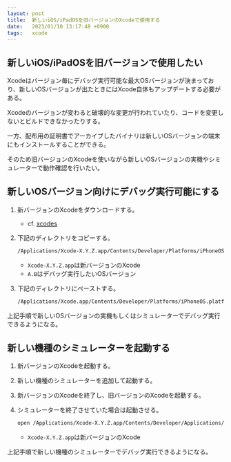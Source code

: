 ```yaml
---
layout: post
title:  新しいiOS/iPadOSを旧バージョンのXcodeで使用する
date:   2023/01/10 13:17:48 +0900
tags:   xcode
---
```


## 新しいiOS/iPadOSを旧バージョンで使用したい

Xcodeはバージョン毎にデバッグ実行可能な最大OSバージョンが決まっており、新しいOSバージョンが出たときにはXcode自体もアップデートする必要がある。

Xcodeのバージョンが変わると破壊的な変更が行われていたり、コードを変更しないとビルドできなかったりする。

一方、配布用の証明書でアーカイブしたバイナリは新しいOSバージョンの端末にもインストールすることができる。

そのため旧バージョンのXcodeを使いながら新しいOSバージョンの実機やシミュレーターで動作確認を行いたい。

## 新しいOSバージョン向けにデバッグ実行可能にする

1.  新バージョンのXcodeをダウンロードする。

    -   cf. [xcodes](https://github.com/RobotsAndPencils/xcodes)

1.  下記のディレクトリをコピーする。

    ```sh
    /Applications/Xcode-X.Y.Z.app/Contents/Developer/Platforms/iPhoneOS.platform/DeviceSupport/A.B
    ```

    -   `Xcode-X.Y.Z.app`は新バージョンのXcode
    -   `A.B`はデバッグ実行したいOSバージョン

1.  下記のディレクトリにペーストする。

    ```sh
    /Applications/Xcode.app/Contents/Developer/Platforms/iPhoneOS.platform/DeviceSupport
    ```

上記手順で新しいOSバージョンの実機もしくはシミュレーターでデバッグ実行できるようになる。

## 新しい機種のシミュレーターを起動する

1.  新バージョンのXcodeを起動する。

1.  新しい機種のシミュレーターを追加して起動する。

1.  新バージョンのXcodeを終了し、旧バージョンのXcodeを起動する。

1.  シミュレーターを終了させていた場合は起動させる。

    ```sh
    open /Applications/Xcode-X.Y.Z.app/Contents/Developer/Applications/iOS\ Simulator.app
    ```

    -   `Xcode-X.Y.Z.app`は新バージョンのXcode

上記手順で新しい機種のシミュレーターでデバッグ実行できるようになる。
